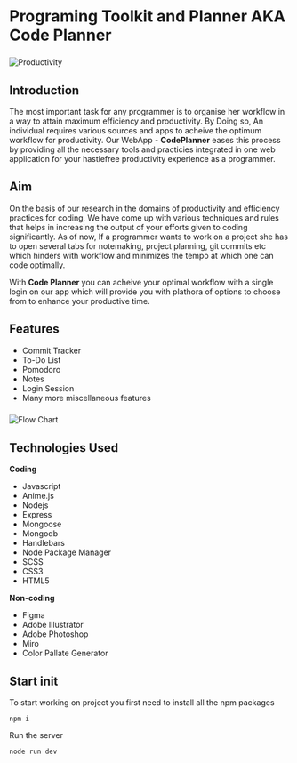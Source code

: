 # Programing Toolkit and Planner AKA Code Planner

### 



![Productivity](https://hbr.org/resources/images/article_assets/2017/09/oct17-04-623455200.png)

## Introduction

The most important task for any programmer is to organise her workflow in a way to attain maximum efficiency and productivity. By Doing so, An individual requires various sources and apps to acheive the optimum workflow for productivity. Our WebApp - **CodePlanner** eases this process by providing all the necessary tools and practicies integrated in one web application for your hastlefree productivity experience as a programmer. 

###

## Aim

On the basis of our research in the domains of productivity and efficiency practices for coding, We have come up with various techniques and rules that helps in increasing the output of your efforts given to coding significantly. As of now, If a programmer wants to work on a project she has to open several tabs for notemaking, project planning, git commits etc which hinders with workflow and minimizes the tempo at which one can code optimally. 

With **Code Planner** you can acheive your optimal workflow with a single login on our app which will provide you with plathora of options to choose from to enhance your productive time. 

###



## Features 

- Commit Tracker 
- To-Do List 
- Pomodoro
- Notes 
- Login Session 
- Many more miscellaneous features 

### 

![Flow Chart](https://github.com/vishesh-bajpayee-au16/ProjectApp/blob/master/readme-files/ss.png)

## Technologies Used 

**Coding**

- Javascript
- Anime.js
- Nodejs
- Express
- Mongoose
- Mongodb
- Handlebars
- Node Package Manager
- SCSS
- CSS3
- HTML5



**Non-coding**

- Figma
- Adobe Illustrator 
- Adobe Photoshop
- Miro 
- Color Pallate Generator 


###

## Start init 

To start working on project you first need to install all the npm packages 

``npm i``

Run the server 

``node run dev``







